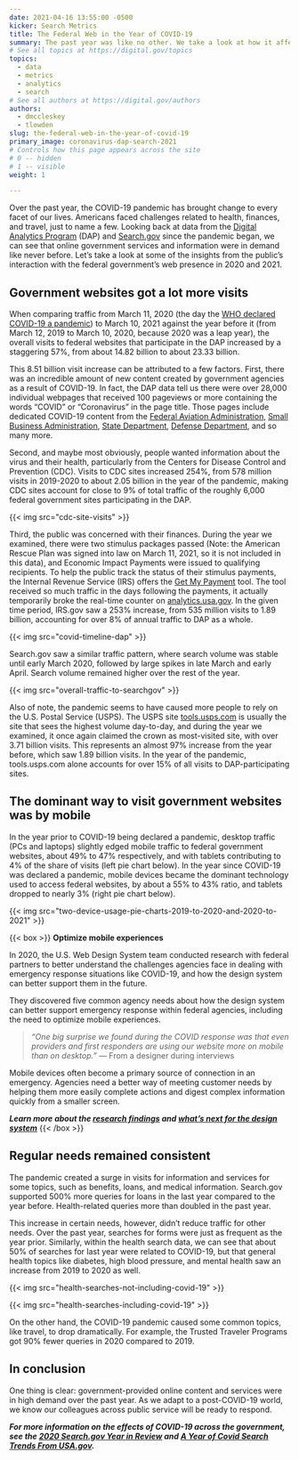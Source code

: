 ```yaml
---
date: 2021-04-16 13:55:00 -0500
kicker: Search Metrics
title: The Federal Web in the Year of COVID-19
summary: The past year was like no other. We take a look at how it affected federal website traffic and search data.
# See all topics at https://digital.gov/topics
topics:
  - data
  - metrics
  - analytics
  - search
# See all authors at https://digital.gov/authors
authors:
  - dmccleskey
  - tlowden
slug: the-federal-web-in-the-year-of-covid-19
primary_image: coronavirus-dap-search-2021
# Controls how this page appears across the site
# 0 -- hidden
# 1 -- visible
weight: 1

---
```


Over the past year, the COVID-19 pandemic has brought change to every facet of our lives. Americans faced challenges related to health, finances, and travel, just to name a few. Looking back at data from the [Digital Analytics Program](https://digital.gov/guides/dap/) (DAP) and [Search.gov](https://search.gov/) since the pandemic began, we can see that online government services and information were in demand like never before. Let’s take a look at some of the insights from the public’s interaction with the federal government’s web presence in 2020 and 2021.

## Government websites got a lot more visits

When comparing traffic from March 11, 2020 (the day the [WHO declared COVID-19 a pandemic](https://www.who.int/director-general/speeches/detail/who-director-general-s-opening-remarks-at-the-media-briefing-on-covid-19---11-march-2020)) to March 10, 2021 against the year before it (from March 12, 2019 to March 10, 2020, because 2020 was a leap year), the overall visits to federal websites that participate in the DAP increased by a staggering 57%, from about 14.82 billion to about 23.33 billion.

This 8.51 billion visit increase can be attributed to a few factors. First, there was an incredible amount of new content created by government agencies as a result of COVID-19. In fact, the DAP data tell us there were over 28,000 individual webpages that received 100 pageviews or more containing the words “COVID” or “Coronavirus” in the page title. Those pages include dedicated COVID-19 content from the [Federal Aviation Administration](https://www.faa.gov/coronavirus/), [Small Business Administration](https://www.sba.gov/page/coronavirus-covid-19-small-business-guidance-loan-resources), [State Department](https://travel.state.gov/content/travel/en/traveladvisories/ea/covid-19-information.html), [Defense Department](https://www.defense.gov/Explore/Spotlight/Coronavirus/DOD-Response-Ti-/), and so many more.

Second, and maybe most obviously, people wanted information about the virus and their health, particularly from the Centers for Disease Control and Prevention (CDC). Visits to CDC sites increased 254%, from 578 million visits in 2019-2020 to about 2.05 billion in the year of the pandemic, making CDC sites account for close to 9% of total traffic of the roughly 6,000 federal government sites participating in the DAP.

{{< img src="cdc-site-visits" >}}

Third, the public was concerned with their finances. During the year we examined, there were two stimulus packages passed (Note: the American Rescue Plan was signed into law on March 11, 2021, so it is not included in this data), and Economic Impact Payments were issued to qualifying recipients. To help the public track the status of their stimulus payments, the Internal Revenue Service (IRS) offers the [Get My Payment](https://www.irs.gov/coronavirus/get-my-payment) tool. The tool received so much traffic in the days following the payments, it actually temporarily broke the real-time counter on [analytics.usa.gov](https://analytics.usa.gov/). In the given time period, IRS.gov saw a 253% increase, from 535 million visits to 1.89 billion, accounting for over 8% of annual traffic to DAP as a whole.

{{< img src="covid-timeline-dap" >}}

Search.gov saw a similar traffic pattern, where search volume was stable until early March 2020, followed by large spikes in late March and early April. Search volume remained higher over the rest of the year.

{{< img src="overall-traffic-to-searchgov" >}}

Also of note, the pandemic seems to have caused more people to rely on the U.S. Postal Service (USPS). The USPS site [tools.usps.com](https://tools.usps.com/) is usually the site that sees the highest volume day-to-day, and during the year we examined, it once again claimed the crown as most-visited site, with over 3.71 billion visits. This represents an almost 97% increase from the year before, which saw 1.89 billion visits. In the year of the pandemic, tools.usps.com alone accounts for over 15% of all visits to DAP-participating sites.

## The dominant way to visit government websites was by mobile

In the year prior to COVID-19 being declared a pandemic, desktop traffic (PCs and laptops) slightly edged mobile traffic to federal government websites, about 49% to 47% respectively, and with tablets contributing to 4% of the share of visits (left pie chart below). In the year since COVID-19 was declared a pandemic, mobile devices became the dominant technology used to access federal websites, by about a 55% to 43% ratio, and tablets dropped to nearly 3% (right pie chart below).

{{< img src="two-device-usage-pie-charts-2019-to-2020-and-2020-to-2021" >}}

{{< box >}} **Optimize mobile experiences**

In 2020, the U.S. Web Design System team conducted research with federal partners to better understand the challenges agencies face in dealing with emergency response situations like COVID-19, and how the design system can better support them in the future.

They discovered five common agency needs about how the design system can better support emergency response within federal agencies, including the need to optimize mobile experiences.

> *“One big surprise we found during the COVID response was that even providers and first responders are using our website more on mobile than on desktop.”*
&mdash; From a designer during interviews

Mobile devices often become a primary source of connection in an emergency. Agencies need a better way of meeting customer needs by helping them more easily complete actions and digest complex information quickly from a smaller screen.

**_Learn more about the [research findings](https://designsystem.digital.gov/whats-new/updates/2021/03/01/improving-emergency-response/) and [what’s next for the design system](https://designsystem.digital.gov/whats-new/updates/2021/03/11/whats-next-for-uswds/)_** {{< /box >}}

## Regular needs remained consistent

The pandemic created a surge in visits for information and services for some topics, such as benefits, loans, and medical information. Search.gov supported 500% more queries for loans in the last year compared to the year before. Health-related queries more than doubled in the past year. 

This increase in certain needs, however, didn’t reduce traffic for other needs. Over the past year, searches for forms were just as frequent as the year prior. Similarly, within the health search data, we can see that about 50% of searches for last year were related to COVID-19, but that general health topics like diabetes, high blood pressure, and mental health saw an increase from 2019 to 2020 as well.

{{< img src="health-searches-not-including-covid-19" >}}

{{< img src="health-searches-including-covid-19" >}}

On the other hand, the COVID-19 pandemic caused some common topics, like travel, to drop dramatically. For example, the Trusted Traveler Programs got 90% fewer queries in 2020 compared to 2019.

## In conclusion

One thing is clear: government-provided online content and services were in high demand over the past year. As we adapt to a post-COVID-19 world, we know our colleagues across public service will be ready to respond.

**_For more information on the effects of COVID-19 across the government, see the [2020 Search.gov Year in Review](https://search.gov/files/2020-annual-review.pdf) and [A Year of Covid Search Trends From USA.gov](https://blog.usa.gov/a-year-of-covid-search-trends-from-usagov)._**

